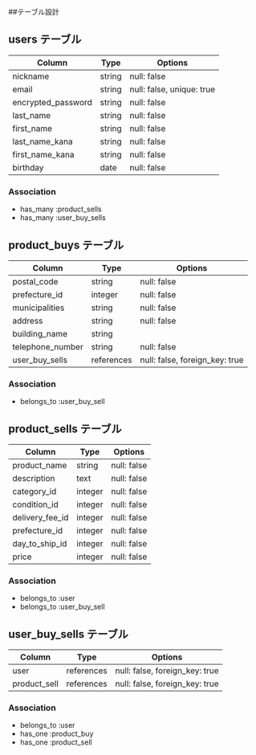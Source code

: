 ##テーブル設計


## users テーブル

| Column                      | Type                 | Options                        |
| --------------------------- | ---------------------| ------------------------------ |
| nickname                    | string               | null: false                    |
| email                       | string               | null: false, unique: true      |
| encrypted_password          | string               | null: false                    |
| last_name                   | string               | null: false                    |
| first_name                  | string               | null: false                    |
| last_name_kana              | string               | null: false                    |
| first_name_kana             | string               | null: false                    |
| birthday                    | date                 | null: false                    |

### Association

- has_many :product_sells
- has_many :user_buy_sells

## product_buys テーブル

| Column                      | Type                 | Options                        |
| --------------------------- | -------------------- | ------------------------------ |
| postal_code                 | string               | null: false                    |
| prefecture_id               | integer              | null: false                    |
| municipalities              | string               | null: false                    |
| address                     | string               | null: false                    |
| building_name               | string               |                                |
| telephone_number            | string               | null: false                    |
| user_buy_sells              | references           | null: false, foreign_key: true |

### Association

- belongs_to :user_buy_sell 


## product_sells テーブル

| Column                      | Type                 | Options                        |
| --------------------------- | -------------------- | ------------------------------ |
| product_name                | string               | null: false                    |
| description                 | text                 | null: false                    |
| category_id                 | integer              | null: false                    |
| condition_id                | integer              | null: false                    |
| delivery_fee_id             | integer              | null: false                    |
| prefecture_id               | integer              | null: false                    |
| day_to_ship_id              | integer              | null: false                    |
| price                       | integer              | null: false                    |

### Association

- belongs_to :user
- belongs_to :user_buy_sell


## user_buy_sells テーブル

| Column                      | Type                 | Options                        |
| --------------------------- | -------------------- | ------------------------------ |
| user                        | references           | null: false, foreign_key: true |
| product_sell                | references           | null: false, foreign_key: true |

### Association
- belongs_to :user
- has_one :product_buy
- has_one :product_sell